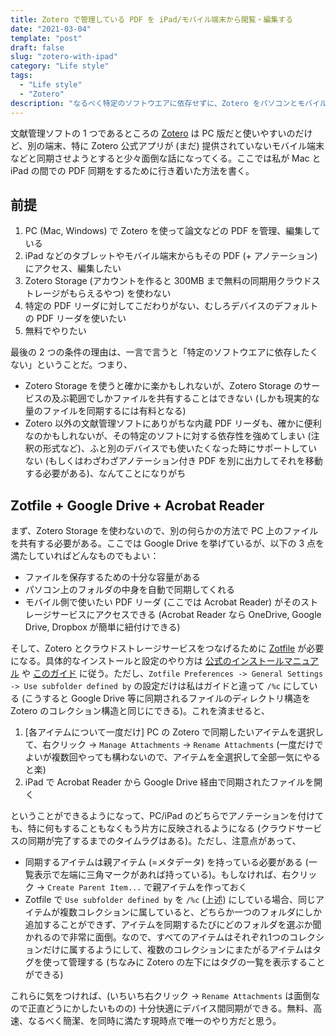 ```yaml
---
title: Zotero で管理している PDF を iPad/モバイル端末から閲覧・編集する
date: "2021-03-04"
template: "post"
draft: false
slug: "zotero-with-ipad"
category: "Life style"
tags:
  - "Life style"
  - "Zotero"
description: "なるべく特定のソフトウエアに依存せずに、Zotero をパソコンとモバイル端末の両方でどう使うか。"
---
```


文献管理ソフトの 1 つであるところの [Zotero](https://www.zotero.org/) は PC 版だと使いやすいのだけど、別の端末、特に Zotero 公式アプリが (まだ) 提供されていないモバイル端末などと同期させようとすると少々面倒な話になってくる。ここでは私が Mac と iPad の間での PDF 同期をするために行き着いた方法を書く。

## 前提

1. PC (Mac, Windows) で Zotero を使って論文などの PDF を管理、編集している
2. iPad などのタブレットやモバイル端末からもその PDF (+ アノテーション) にアクセス、編集したい
3. Zotero Storage (アカウントを作ると 300MB まで無料の同期用クラウドストレージがもらえるやつ) を使わない
4. 特定の PDF リーダに対してこだわりがない、むしろデバイスのデフォルトの PDF リーダを使いたい
5. 無料でやりたい

最後の 2 つの条件の理由は、一言で言うと「特定のソフトウエアに依存したくない」ということだ。つまり、

- Zotero Storage を使うと確かに楽かもしれないが、Zotero Storage のサービスの及ぶ範囲でしかファイルを共有することはできない (しかも現実的な量のファイルを同期するには有料となる)
- Zotero 以外の文献管理ソフトにありがちな内蔵 PDF リーダも、確かに便利なのかもしれないが、その特定のソフトに対する依存性を強めてしまい (注釈の形式など)、ふと別のデバイスでも使いたくなった時にサポートしていない (もしくはわざわざアノテーション付き PDF を別に出力してそれを移動する必要がある)、なんてことになりがち

## Zotfile + Google Drive + Acrobat Reader

まず、Zotero Storage を使わないので、別の何らかの方法で PC 上のファイルを共有する必要がある。ここでは Google Drive を挙げているが、以下の 3 点を満たしていればどんなものでもよい：

- ファイルを保存するための十分な容量がある
- パソコン上のフォルダの中身を自動で同期してくれる
- モバイル側で使いたい PDF リーダ (ここでは Acrobat Reader) がそのストレージサービスにアクセスできる (Acrobat Reader なら OneDrive, Google Drive, Dropbox が簡単に紐付けできる)

そして、Zotero とクラウドストレージサービスをつなげるために [Zotfile](http://zotfile.com/) が必要になる。具体的なインストールと設定のやり方は [公式のインストールマニュアル](http://zotfile.com/#how-to-install--set-up-zotfile) や [このガイド](https://www.researchgate.net/publication/325828616_Tutorial_The_Best_Reference_Manager_Setup_Zotero_ZotFile_Cloud_Storage) に従う。ただし、`Zotfile Preferences -> General Settings -> Use subfolder defined by` の設定だけは私はガイドと違って `/%c` にしている (こうすると Google Drive 等に同期されるファイルのディレクトリ構造を Zotero のコレクション構造と同じにできる)。これを済ませると、

1. [各アイテムについて一度だけ] PC の Zotero で同期したいアイテムを選択して、右クリック → `Manage Attachments` → `Rename Attachments` (一度だけでよいが複数回やっても構わないので、アイテムを全選択して全部一気にやると楽)
2. iPad で Acrobat Reader から Google Drive 経由で同期されたファイルを開く

ということができるようになって、PC/iPad のどちらでアノテーションを付けても、特に何もすることもなくもう片方に反映されるようになる (クラウドサービスの同期が完了するまでのタイムラグはある)。ただし、注意点があって、

- 同期するアイテムは親アイテム (=メタデータ) を持っている必要がある (一覧表示で左端に三角マークがあれば持っている)。もしなければ、右クリック → `Create Parent Item...` で親アイテムを作っておく
- Zotfile で `Use subfolder defined by` を `/%c` (上述) にしている場合、同じアイテムが複数コレクションに属していると、どちらか一つのフォルダにしか追加することができず、アイテムを同期するたびにどのフォルダを選ぶか聞かれるので非常に面倒。なので、すべてのアイテムはそれぞれ1つのコレクションだけに属するようにして、複数のコレクションにまたがるアイテムはタグを使って管理する (ちなみに Zotero の左下にはタグの一覧を表示することができる)

これらに気をつければ、(いちいち右クリック → `Rename Attachments` は面倒なので正直どうにかしたいものの) 十分快適にデバイス間同期ができる。無料、高速、なるべく簡潔、を同時に満たす現時点で唯一のやり方だと思う。

